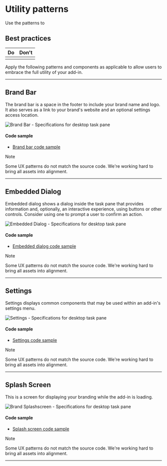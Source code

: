 # Utility patterns
Use the patterns to 
## Best practices

|Do |Don't|
|:---- |:----|
|   	|     |
Apply the following patterns and components as applicable to allow users to embrace the full utility of your add-in. 
***
## Brand Bar

The brand bar is a space in the footer to include your brand name and logo. It also serves as a link to your brand's website and an optional settings access location.

![Brand Bar - Specifications for desktop task pane](https://raw.githubusercontent.com/OfficeDev/Office-Add-in-UX-Design-Patterns/master/assets/images/brandBar_taskPaneCallouts.png)

#### Code sample
* [Brand bar code sample](https://github.com/OfficeDev/Office-Add-in-UX-Design-Patterns-Code/tree/master/templates/utility/brand-bar)
> [!NOTE]
> Some UX patterns do not match the source code. We're working hard to bring all assets into alignment.
****


## Embedded Dialog

Embedded dialog shows a dialog inside the task pane that provides information and, optionally, an interactive experience, using buttons or other controls. Consider using one to prompt a user to confirm an action.

![Embedded Dialog - Specifications for desktop task pane](https://raw.githubusercontent.com/OfficeDev/Office-Add-in-UX-Design-Patterns/master/assets/images/embeddedDialog_taskPaneCallouts.png)

#### Code sample
* [Embedded dialog code sample](https://github.com/OfficeDev/Office-Add-in-UX-Design-Patterns-Code/tree/master/templates/notifications/embedded-dialog)
> [!NOTE]
> Some UX patterns do not match the source code. We're working hard to bring all assets into alignment.
****

## Settings

Settings displays common components that may be used within an add-in's settings menu.

![Settings - Specifications for desktop task pane](https://raw.githubusercontent.com/OfficeDev/Office-Add-in-UX-Design-Patterns/master/assets/images/settings_taskPaneCallouts.png)
#### Code sample
* [Settings code sample](https://github.com/OfficeDev/Office-Add-in-UX-Design-Patterns-Code/tree/master/templates/utility/settings)
> [!NOTE]
> Some UX patterns do not match the source code. We're working hard to bring all assets into alignment.
****

## Splash Screen

This is a screen for displaying your branding while the add-in is loading.

![Brand Splashscreen - Specifications for desktop task pane](https://raw.githubusercontent.com/OfficeDev/Office-Add-in-UX-Design-Patterns/master/assets/images/splashScreen_taskPaneCallouts.png)
#### Code sample
* [Splash screen code sample](https://github.com/OfficeDev/Office-Add-in-UX-Design-Patterns-Code/tree/master/templates/utility/splash-screen)
> [!NOTE]
> Some UX patterns do not match the source code. We're working hard to bring all assets into alignment.
****






